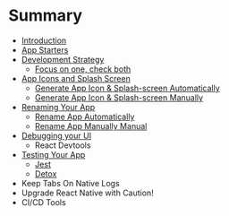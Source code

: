 # Summary

* [Introduction](README.md)
* [App Starters](app-starters.md)
* [Development Strategy](development-strategy.md)
  * [Focus on one, check both](development-strategy/focus-on-one-check-both.md)
* [App Icons and Splash Screen](app-icons-and-splash-screen.md)
  * [Generate App Icon & Splash-screen Automatically](app-icons-and-splash-screen/automatic.md)
  * [Generate App Icon & Splash-screen Manually](app-icons-and-splash-screen/manual.md)
* [Renaming Your App](renaming-your-app.md)
  * [Rename App Automatically](renaming-your-app/rename-app-automatically.md)
  * [Rename App Manually Manual](renaming-your-app/rename-app-manually-manual.md)
* [Debugging your UI](debugging-your-ui.md)
  * React Devtools
* [Testing Your App](testing-your-app.md)
  * [Jest](testing-your-app/jest.md)
  * [Detox](testing-your-app/detox.md)
* Keep Tabs On Native Logs
* Upgrade React Native with Caution!
* CI/CD Tools

